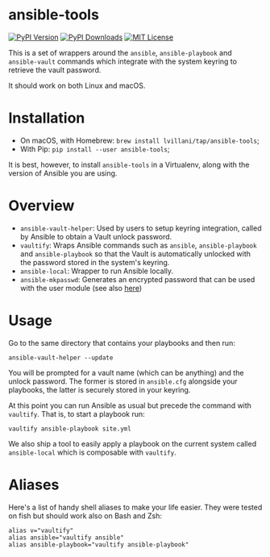 # ansible-tools

[![PyPI Version](https://img.shields.io/pypi/v/ansible-tools.svg)](https://pypi.python.org/pypi/ansible-tools)
[![PyPI Downloads](https://img.shields.io/pypi/dm/ansible-tools.svg)](https://pypi.python.org/pypi/ansible-tools)
[![MIT License](https://img.shields.io/badge/license-mit-blue.svg)](https://choosealicense.com/licenses/mit/)

This is a set of wrappers around the `ansible`, `ansible-playbook` and `ansible-vault` commands
which integrate with the system keyring to retrieve the vault password.

It should work on both Linux and macOS.

# Installation

* On macOS, with Homebrew: `brew install lvillani/tap/ansible-tools`;
* With Pip: `pip install --user ansible-tools`;

It is best, however, to install `ansible-tools` in a Virtualenv, along with the version of Ansible
you are using.

# Overview

- `ansible-vault-helper`: Used by users to setup keyring integration, called by Ansible to obtain a
  Vault unlock password.
- `vaultify`: Wraps Ansible commands such as `ansible`, `ansible-playbook` and `ansible-playbook` so
  that the Vault is automatically unlocked with the password stored in the system's keyring.
- `ansible-local`: Wrapper to run Ansible locally.
- `ansible-mkpasswd`: Generates an encrypted password that can be used with the user module (see also
  [here](https://docs.ansible.com/ansible/latest/reference_appendices/faq.html#how-do-i-generate-encrypted-passwords-for-the-user-module))

# Usage

Go to the same directory that contains your playbooks and then run:

    ansible-vault-helper --update

You will be prompted for a vault name (which can be anything) and the unlock password. The former is
stored in `ansible.cfg` alongside your playbooks, the latter is securely stored in your keyring.

At this point you can run Ansible as usual but precede the command with `vaultify`. That is, to
start a playbook run:

    vaultify ansible-playbook site.yml

We also ship a tool to easily apply a playbook on the current system called `ansible-local` which is
composable with `vaultify`.

# Aliases

Here's a list of handy shell aliases to make your life easier. They were tested on fish but should
work also on Bash and Zsh:

    alias v="vaultify"
    alias ansible="vaultify ansible"
    alias ansible-playbook="vaultify ansible-playbook"
